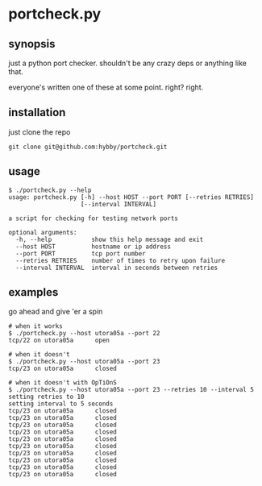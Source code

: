 # portcheck.py

## synopsis

just a python port checker.  shouldn't be any crazy deps or anything like that.

everyone's written one of these at some point.  right?  right.


## installation

just clone the repo

    git clone git@github.com:hybby/portcheck.git


## usage 

    $ ./portcheck.py --help
    usage: portcheck.py [-h] --host HOST --port PORT [--retries RETRIES]
                        [--interval INTERVAL]
    
    a script for checking for testing network ports
    
    optional arguments:
      -h, --help           show this help message and exit
      --host HOST          hostname or ip address
      --port PORT          tcp port number
      --retries RETRIES    number of times to retry upon failure
      --interval INTERVAL  interval in seconds between retries

## examples

go ahead and give 'er a spin

    # when it works
    $ ./portcheck.py --host utora05a --port 22
    tcp/22 on utora05a      open

    # when it doesn't
    $ ./portcheck.py --host utora05a --port 23
    tcp/23 on utora05a      closed

    # when it doesn't with OpTiOnS
    $ ./portcheck.py --host utora05a --port 23 --retries 10 --interval 5
    setting retries to 10
    setting interval to 5 seconds
    tcp/23 on utora05a      closed
    tcp/23 on utora05a      closed
    tcp/23 on utora05a      closed
    tcp/23 on utora05a      closed
    tcp/23 on utora05a      closed
    tcp/23 on utora05a      closed
    tcp/23 on utora05a      closed
    tcp/23 on utora05a      closed
    tcp/23 on utora05a      closed
    tcp/23 on utora05a      closed

